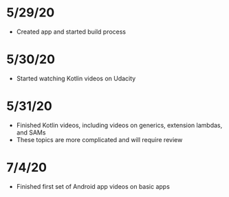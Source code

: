 # 5/29/20
- Created app and started build process

# 5/30/20
- Started watching Kotlin videos on Udacity

# 5/31/20
- Finished Kotlin videos, including videos on generics, extension lambdas, and SAMs
- These topics are more complicated and will require review

# 7/4/20
- Finished first set of Android app videos on basic apps

